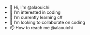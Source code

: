- 👋 Hi, I’m @alaouichi
- 👀 I’m interested in coding
- 🌱 I’m currently learning c#
- 💞️ I’m looking to collaborate on coding
- 📫 How to reach me @alaouichi

<!---
alaouichi/alaouichi is a ✨ special ✨ repository because its `README.md` (this file) appears on your GitHub profile.
You can click the Preview link to take a look at your changes.
--->
